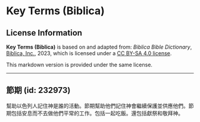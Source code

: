 # Key Terms (Biblica)

## License Information

**Key Terms (Biblica)** is based on and adapted from: _Biblica Bible Dictionary_, [Biblica, Inc.](https://www.biblica.com/), 2023, which is licensed under a [CC BY-SA 4.0 license](https://creativecommons.org/licenses/by-sa/4.0/legalcode.en).

This markdown version is provided under the same license.



--------------------------------

## 節期 (id: 232973)

幫助以色列人記住神是誰的活動。節期幫助他們記住神會繼續保護並供應他們。節期包括安息而不去做他們平常的工作。包括一起吃飯。還包括獻祭和敬拜神。


